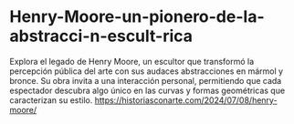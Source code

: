 # Henry-Moore-un-pionero-de-la-abstracci-n-escult-rica
Explora el legado de Henry Moore, un escultor que transformó la percepción pública del arte con sus audaces abstracciones en mármol y bronce. Su obra invita a una interacción personal, permitiendo que cada espectador descubra algo único en las curvas y formas geométricas que caracterizan su estilo.
https://historiasconarte.com/2024/07/08/henry-moore/
